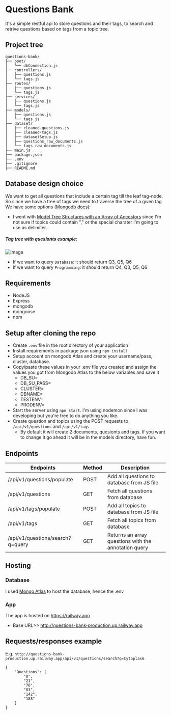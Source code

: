 # Questions Bank
It's a simple restful api to store questions and their tags, to search and retrive questions based on tags from a topic tree.

## Project tree

    questions-bank/
    ├── boot/
    │   └── dbConnection.js
    ├── controllers/
    │   ├── questions.js
    │   └── tags.js
    ├── routes/
    │   ├── questions.js
    │   └── tags.js
    ├── services/
    │   ├── questions.js
    │   └── tags.js
    ├── models/
    │   ├── questions.js
    │   └── tags.js
    ├── dataset/
    │   ├── cleaned-questions.js
    │   ├── cleaned-tags.js
    │   ├── datasetSetup.js
    │   ├── questions_raw_documents.js
    │   └── tags_raw_documents.js
    ├── main.js
    ├── package.json
    ├── .env
    ├── .gitignore
    ├── README.md

## Database design choice

We want to get all questions that include a certain tag till the leaf tag-node.
So since we have a tree of tags we need to traverse the tree of a given tag
We have some options ([Mongodb docs](https://www.mongodb.com/docs/v3.0/applications/data-models-tree-structures/)):
- I went with [Model Tree Structures with an Array of Ancestors](https://www.mongodb.com/docs/v3.0/applications/data-models-tree-structures/)
since I'm not sure if topics could contain "," or the special charater I'm going to use as delimiter.

##### Tag tree with quesionts example:
![image](https://user-images.githubusercontent.com/11742610/232897087-60553950-e72c-4054-b13c-2bf7acaf354d.png)
- If we want to query `Database`: it should return Q3, Q5, Q6
- If we want to query `Programming`: it should return Q4, Q3, Q5, Q6

## Requirements
- NodeJS
- Express
- mongodb
- mongoose
- npm

## Setup after cloning the repo
- Create `.env` file in the root directory of your application
- Install requirements in package.json using `npm install`
- Setup account on mongodb Atlas and create your username/pass, cluster, database.
- Copy/paste these values in your .env file you created and assign the values you got from Mongodb Atlas to the below variables and save it 
    - DB_SU=
    - DB_SU_PASS=
    - CLUSTER=
    - DBNAME=
    - TESTENV=
    - PRODENV=
- Start the server using `npm start`. I'm using nodemon since I was developing but you're free to do anything you like.
- Create question and topics using the POST requests to `/api/v1/questions` and `/api/v1/tags`
    - By default it will create 2 documents, quesionts and tags. If you want to change it go ahead it will be in the models directory, have fun.


## Endpoints
| Endpoints                                     | Method  | Description                                         |
|-----------------------------------------------|---------|-----------------------------------------------------|
|  /api/v1/questions/populate                   | POST    | Add all questions to database from JS file          |
|  /api/v1/questions                            | GET     | Fetch all questions from database                   | 
|  /api/v1/tags/populate                        | POST    | Add all topics to database from JS file             |
|  /api/v1/tags                                 | GET     | Fetch all topics from database                      |
|  /api/v1/questions/search?q=query             | GET     | Returns an array questions with the annotation query|

## Hosting
### Database
I used [Mongo Atlas](https://cloud.mongodb.com/) to host the database, hence the .env

### App
The app is hosted on https://railway.app
- Base URL>> http://questions-bank-production.up.railway.app

## Requests/responses example
E.g.
`http://questions-bank-production.up.railway.app/api/v1/questions/search?q=Cytoplasm`
```
{
    "Questions": [
        "8",
        "21",
        "76",
        "83",
        "142",
        "188"
    ]
}
```

